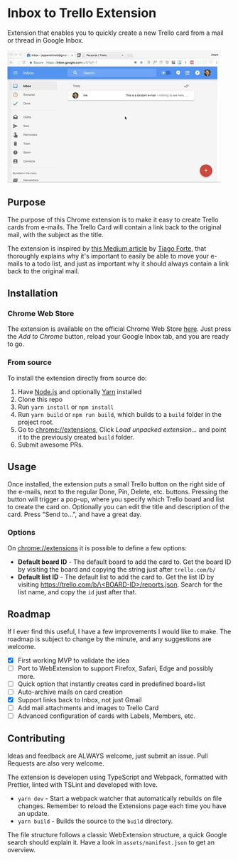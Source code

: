 # Inbox to Trello Extension
Extension that enables you to quickly create a new Trello card from a mail or thread in Google Inbox.

![Demo GIF](https://raw.githubusercontent.com/JReinhold/google-inbox-to-trello/master/images/demo.gif)

## Purpose

The purpose of this Chrome extension is to make it easy to create Trello cards from e-mails. The Trello Card will contain a link back to the original mail, with the subject as the title.

The extension is inspired by [this Medium article](https://praxis.fortelabs.co/one-touch-to-inbox-zero-a74cfa02e5bf) by [Tiago Forte](https://praxis.fortelabs.co/@fortelabs), that thoroughly explains why it's important to easily be able to move your e-mails to a todo list, and just as important why it should always contain a link back to the original mail.
## Installation

### Chrome Web Store

The extension is available on the official Chrome Web Store [here](https://chrome.google.com/webstore/detail/google-inbox-to-trello/dpljfgaohddbpfhbkpejaacmbfmbenmm). Just press the *Add to Chrome* button, reload your Google Inbox tab, and you are ready to go.

### From source

To install the extension directly from source do:

1. Have [Node.js](https://github.com/nodejs/node) and optionally [Yarn](https://github.com/yarnpkg/yarn) installed
2. Clone this repo
3. Run `yarn install` or `npm install`
4. Run `yarn build` or `npm run build`, which builds to a `build` folder in the project root.
5. Go to [chrome://extensions](chrome://extensions), Click *Load unpacked extension...* and point it to the previously created `build` folder.
6. Submit awesome PRs.

## Usage

Once installed, the extension puts a small Trello button on the right side of the e-mails, next to the regular Done, Pin, Delete, etc. buttons.
Pressing the button will trigger a pop-up, where you specify which Trello board and list to create the card on. Optionally you can edit the title and description of the card. Press "Send to...", and have a great day.

### Options

On [chrome://extensions](chrome://extensions) it is possible to define a few options:
- **Default board ID** - The default board to add the card to. Get the board ID by visiting the board and copying the string just after `trello.com/b/`
- **Default list ID** - The default list to add the card to. Get the list ID by visiting [https://trello.com/b/\<BOARD-ID\>/reports.json](https://trello.com/b/<BOARD-ID>/reports.json). Search for the list name, and copy the `id` just after that.

## Roadmap

If I ever find this useful, I have a few improvements I would like to make. The roadmap is subject to change by the minute, and any suggestions are welcome.

- [x] First working MVP to validate the idea
- [ ] Port to WebExtension to support Firefox, Safari, Edge and possibly more.
- [ ] Quick option that instantly creates card in predefined board+list
- [ ] Auto-archive mails on card creation
- [x] Support links back to Inbox, not just Gmail
- [ ] Add mail attachments and images to Trello Card
- [ ] Advanced configuration of cards with Labels, Members, etc.

## Contributing

Ideas and feedback are ALWAYS welcome, just submit an issue.
Pull Requests are also very welcome.

The extension is developen using TypeScript and Webpack, formatted with Prettier, linted with TSLint and developed with love.

- `yarn dev` - Start a webpack watcher that automatically rebuilds on file changes. Remember to reload the Extensions page each time you have an update.
- `yarn build` - Builds the source to the `build` directory.

The file structure follows a classic WebExtension structure, a quick Google search should explain it. Have a look in `assets/manifest.json` to get an overview.
